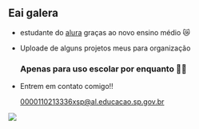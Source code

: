 ## Eai galera

- estudante do [alura](https://www.alura.com.br/) graças ao novo ensino médio 😿
- Uploade de alguns projetos meus para organização

  ### Apenas para uso escolar por enquanto 🫶🫶

- Entrem em contato comigo!!

  0000110213336xsp@al.educacao.sp.gov.br
  
 ![](https://media1.tenor.com/m/Z5x6xrH6_AQAAAAC/cat-kissing.gif)
